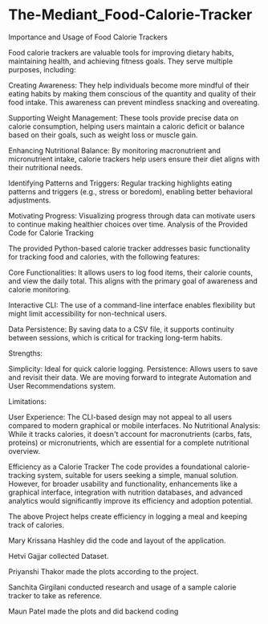 # The-Mediant_Food-Calorie-Tracker
Importance and Usage of Food Calorie Trackers

Food calorie trackers are valuable tools for improving dietary habits, maintaining health, and achieving fitness goals. They serve multiple purposes, including:

Creating Awareness: They help individuals become more mindful of their eating habits by making them conscious of the quantity and quality of their food intake. This awareness can prevent mindless snacking and overeating.

Supporting Weight Management: These tools provide precise data on calorie consumption, helping users maintain a caloric deficit or balance based on their goals, such as weight loss or muscle gain.

Enhancing Nutritional Balance: By monitoring macronutrient and micronutrient intake, calorie trackers help users ensure their diet aligns with their nutritional needs.

Identifying Patterns and Triggers: Regular tracking highlights eating patterns and triggers (e.g., stress or boredom), enabling better behavioral adjustments.

Motivating Progress: Visualizing progress through data can motivate users to continue making healthier choices over time.
Analysis of the Provided Code for Calorie Tracking

The provided Python-based calorie tracker addresses basic functionality for tracking food and calories, with the following features:

Core Functionalities: It allows users to log food items, their calorie counts, and view the daily total. This aligns with the primary goal of awareness and calorie monitoring.

Interactive CLI: The use of a command-line interface enables flexibility but might limit accessibility for non-technical users.

Data Persistence: By saving data to a CSV file, it supports continuity between sessions, which is critical for tracking long-term habits.


Strengths:

Simplicity: Ideal for quick calorie logging.
Persistence: Allows users to save and revisit their data.
We are moving forward to integrate Automation and User Recommendations system.



Limitations:

User Experience: The CLI-based design may not appeal to all users compared to modern graphical or mobile interfaces.
No Nutritional Analysis: While it tracks calories, it doesn't account for macronutrients (carbs, fats, proteins) or micronutrients, which are essential for a complete nutritional overview.

Efficiency as a Calorie Tracker
The code provides a foundational calorie-tracking system, suitable for users seeking a simple, manual solution. However, for broader usability and functionality, enhancements like a graphical interface, integration with nutrition databases, and advanced analytics would significantly improve its efficiency and adoption potential.

The above Project helps create efficiency in logging a meal and keeping track of calories.

Mary Krissana Hashley did the code and layout of the application.

Hetvi Gajjar collected Dataset.

Priyanshi Thakor made the plots according to the project.

Sanchita Girgilani conducted research and usage of a sample calorie tracker to take as reference.

Maun Patel made the plots and did backend coding

